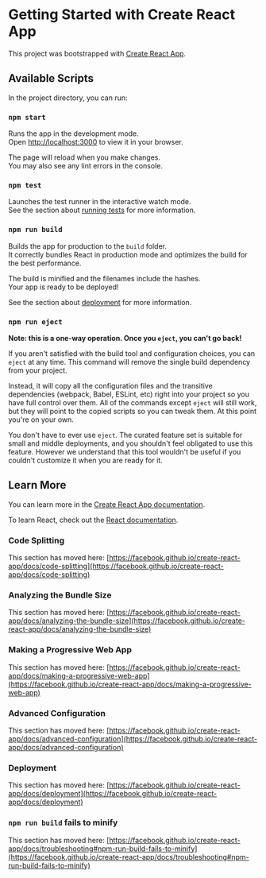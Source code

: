 # Getting Started with Create React App

This project was bootstrapped with [Create React App](https://github.com/facebook/create-react-app).

## Available Scripts

In the project directory, you can run:

### `npm start`

Runs the app in the development mode.\
Open [http://localhost:3000](http://localhost:3000) to view it in your browser.

The page will reload when you make changes.\
You may also see any lint errors in the console.

### `npm test`

Launches the test runner in the interactive watch mode.\
See the section about [running tests](https://facebook.github.io/create-react-app/docs/running-tests) for more information.

### `npm run build`

Builds the app for production to the `build` folder.\
It correctly bundles React in production mode and optimizes the build for the best performance.

The build is minified and the filenames include the hashes.\
Your app is ready to be deployed!

See the section about [deployment](https://facebook.github.io/create-react-app/docs/deployment) for more information.

### `npm run eject`

**Note: this is a one-way operation. Once you `eject`, you can't go back!**

If you aren't satisfied with the build tool and configuration choices, you can `eject` at any time. This command will remove the single build dependency from your project.

Instead, it will copy all the configuration files and the transitive dependencies (webpack, Babel, ESLint, etc) right into your project so you have full control over them. All of the commands except `eject` will still work, but they will point to the copied scripts so you can tweak them. At this point you're on your own.

You don't have to ever use `eject`. The curated feature set is suitable for small and middle deployments, and you shouldn't feel obligated to use this feature. However we understand that this tool wouldn't be useful if you couldn't customize it when you are ready for it.

## Learn More

You can learn more in the [Create React App documentation](https://facebook.github.io/create-react-app/docs/getting-started).

To learn React, check out the [React documentation](https://reactjs.org/).

### Code Splitting

This section has moved here: [https://facebook.github.io/create-react-app/docs/code-splitting](https://facebook.github.io/create-react-app/docs/code-splitting)

### Analyzing the Bundle Size

This section has moved here: [https://facebook.github.io/create-react-app/docs/analyzing-the-bundle-size](https://facebook.github.io/create-react-app/docs/analyzing-the-bundle-size)

### Making a Progressive Web App

This section has moved here: [https://facebook.github.io/create-react-app/docs/making-a-progressive-web-app](https://facebook.github.io/create-react-app/docs/making-a-progressive-web-app)

### Advanced Configuration

This section has moved here: [https://facebook.github.io/create-react-app/docs/advanced-configuration](https://facebook.github.io/create-react-app/docs/advanced-configuration)

### Deployment

This section has moved here: [https://facebook.github.io/create-react-app/docs/deployment](https://facebook.github.io/create-react-app/docs/deployment)

### `npm run build` fails to minify

This section has moved here: [https://facebook.github.io/create-react-app/docs/troubleshooting#npm-run-build-fails-to-minify](https://facebook.github.io/create-react-app/docs/troubleshooting#npm-run-build-fails-to-minify)


<!--

@media screen and (max-width:1499px) {
    .hero {
        height: 100vh;
    }
}
@media screen and (max-width:1204px) {
    .hero {
        height: 120vh;
    }
    .heading>h1 {
        font-size: 90px;
    }
    .social-icons>ul {
        top: 2%;
      
    }
}
@media screen and (max-width:920px) {
    .hero {
        height: 150vh;
    }
}
@media screen and (max-width:768px) {
    .hero {
        height: 130vh;
    }
   
    .heading>h1 {
       font-size: 60px;
    }
    .heading>h1:nth-of-type(2) {
        letter-spacing: 8px;
    }
    .social-icons>ul {
        top: 0%;
     
        margin: 0rem 2rem;
    }
}

@media screen and (max-width:492px) {
    .hero {
        height: 85vh;
    }
    .heading>h1 {
        font-size: 40px;
        
    }
    .heading>h1:nth-of-type(2) {
        letter-spacing: 4px;
    }
    .cover>img {
        transform: translateY(-4%);
    }
    .social-icons>ul {
        gap: 1rem;
        top: 0%;
      
    }
    .social-icons>ul>li>img {
        width: 1rem;
        
    }
}
@media screen and (max-width:375px) {
  .hero {
    height: 120vh;
  }
    .heading{
        padding-top: 2rem;
     
    }
    .heading>h1 {
        font-size: 40px;
       
    }
    .social-icons>ul {
        top: 0%;
        margin: 0rem  2rem;
       gap: 1rem;
    }
    .stamp>img {
        margin: 0rem 2rem;
        right: 0%;
    }
}
@media screen and (max-width:320px) {
    .hero {
        height: 100vh;
    }
    .heading>h1 {
        font-size: 30px;
       
    }
    .heading{
        padding-top: 0rem;
     
    }
    .social-icons>ul {
        display: none;
    }
}

-->